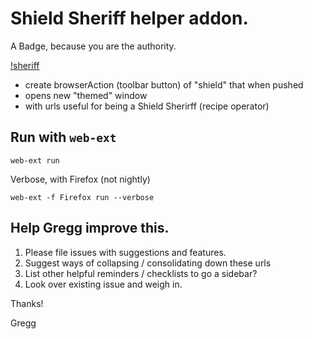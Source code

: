 # Shield Sheriff helper addon.

A Badge, because you are the authority.

[!sheriff](./badge.jpg)

- create browserAction (toolbar button) of "shield" that when pushed
- opens new "themed" window
- with urls useful for being a Shield Sherirff (recipe operator)

## Run with `web-ext`

```
web-ext run
```

Verbose, with Firefox (not nightly)

`web-ext -f Firefox run --verbose`

## Help Gregg improve this.

1. Please file issues with suggestions and features.
1. Suggest ways of collapsing / consolidating down these urls
1. List other helpful reminders / checklists to go a sidebar?
1. Look over existing issue and weigh in.

Thanks!

Gregg